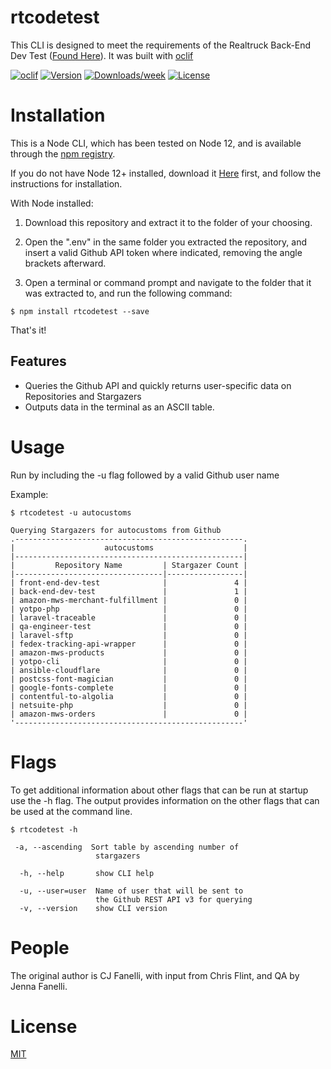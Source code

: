 rtcodetest
==========

This CLI is designed to meet the requirements of the Realtruck Back-End Dev Test ([Found Here](https://github.com/AutoCustoms/back-end-dev-test)).  It was built with [oclif](https://oclif.io/)

[![oclif](https://img.shields.io/badge/cli-oclif-brightgreen.svg)](https://oclif.io)
[![Version](https://img.shields.io/npm/v/rtcodetest.svg)](https://npmjs.org/package/rtcodetest)
[![Downloads/week](https://img.shields.io/npm/dw/rtcodetest.svg)](https://npmjs.org/package/rtcodetest)
[![License](https://img.shields.io/npm/l/rtcodetest.svg)](https://github.com/siege-master/ideal-memory/blob/master/package.json)

# Installation

This is a Node CLI, which has been tested on Node 12, and is available through the [npm registry](https://www.npmjs.com).

If you do not have Node 12+ installed, download it [Here](https://nodejs.org/en/download/) first, and follow the instructions for installation.

With Node installed:

1.  Download this repository and extract it to the folder of your choosing.  

2.  Open the ".env" in the same folder you extracted the repository, and insert a valid Github API token where indicated, removing the angle brackets afterward.  

3.  Open a terminal or command prompt and navigate to the folder that it was extracted to, and run the following command:

```sh-session
$ npm install rtcodetest --save
```

That's it!

## Features

  * Queries the Github API and quickly returns user-specific data on Repositories and Stargazers
  * Outputs data in the terminal as an ASCII table.

# Usage

Run by including the -u flag followed by a valid Github user name

Example:

```sh-session
$ rtcodetest -u autocustoms

Querying Stargazers for autocustoms from Github       
.---------------------------------------------------. 
|                    autocustoms                    | 
|---------------------------------------------------| 
|         Repository Name         | Stargazer Count | 
|---------------------------------|-----------------| 
| front-end-dev-test              |               4 | 
| back-end-dev-test               |               1 | 
| amazon-mws-merchant-fulfillment |               0 | 
| yotpo-php                       |               0 | 
| laravel-traceable               |               0 | 
| qa-engineer-test                |               0 | 
| laravel-sftp                    |               0 | 
| fedex-tracking-api-wrapper      |               0 | 
| amazon-mws-products             |               0 | 
| yotpo-cli                       |               0 | 
| ansible-cloudflare              |               0 | 
| postcss-font-magician           |               0 | 
| google-fonts-complete           |               0 | 
| contentful-to-algolia           |               0 | 
| netsuite-php                    |               0 | 
| amazon-mws-orders               |               0 | 
'---------------------------------------------------'
```


# Flags


To get additional information about other flags that can be run at startup use the -h flag.  The output provides information on the other flags that can be used at the command line.

```sh-session
$ rtcodetest -h

 -a, --ascending  Sort table by ascending number of  
                   stargazers

  -h, --help       show CLI help

  -u, --user=user  Name of user that will be sent to  
                   the Github REST API v3 for querying
  -v, --version    show CLI version
```

# People

The original author is CJ Fanelli, with input from Chris Flint, and QA by Jenna Fanelli.

# License

[MIT](https://github.com/expressjs/express/blob/master/LICENSE)
